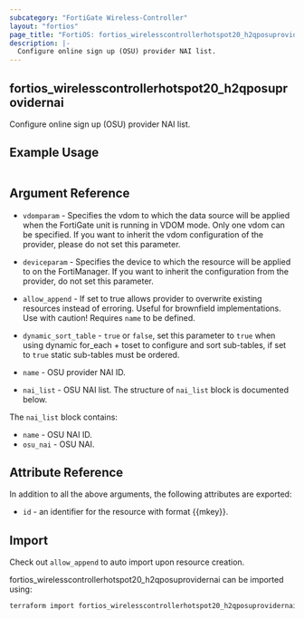 ```yaml
---
subcategory: "FortiGate Wireless-Controller"
layout: "fortios"
page_title: "FortiOS: fortios_wirelesscontrollerhotspot20_h2qposuprovidernai"
description: |-
  Configure online sign up (OSU) provider NAI list.
---
```


## fortios_wirelesscontrollerhotspot20_h2qposuprovidernai
Configure online sign up (OSU) provider NAI list.

## Example Usage

```hcl

```

## Argument Reference
* `vdomparam` - Specifies the vdom to which the data source will be applied when the FortiGate unit is running in VDOM mode. Only one vdom can be specified. If you want to inherit the vdom configuration of the provider, please do not set this parameter.
* `deviceparam` - Specifies the device to which the resource will be applied to on the FortiManager. If you want to inherit the configuration from the provider, do not set this parameter.
* `allow_append` - If set to true allows provider to overwrite existing resources instead of erroring. Useful for brownfield implementations. Use with caution! Requires `name` to be defined.
* `dynamic_sort_table` - `true` or `false`, set this parameter to `true` when using dynamic for_each + toset to configure and sort sub-tables, if set to `true` static sub-tables must be ordered.

* `name` - OSU provider NAI ID.
* `nai_list` - OSU NAI list. The structure of `nai_list` block is documented below.

The `nai_list` block contains:

* `name` - OSU NAI ID.
* `osu_nai` - OSU NAI.

## Attribute Reference

In addition to all the above arguments, the following attributes are exported:
* `id` - an identifier for the resource with format {{mkey}}.

## Import

Check out `allow_append` to auto import upon resource creation.

fortios_wirelesscontrollerhotspot20_h2qposuprovidernai can be imported using:
```sh
terraform import fortios_wirelesscontrollerhotspot20_h2qposuprovidernai.labelname {{mkey}}
```
